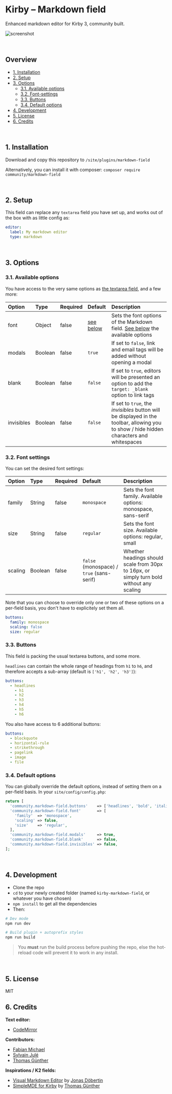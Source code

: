 # Kirby – Markdown field

Enhanced markdown editor for Kirby 3, community built.

![screenshot](https://user-images.githubusercontent.com/14079751/50558980-b3393300-0cf2-11e9-94c0-209b89fa5cdb.jpg)

<br/>

## Overview

- [1. Installation](#1-installation)
- [2. Setup](#2-setup)
- [3. Options](#3-available-options)
  - [3.1. Available options](#31-available-options)
  - [3.2. Font-settings](#32-font-settings)
  - [3.3. Buttons](#33-buttons)
  - [3.4. Default options](#34-default-options)
- [4. Development](#4-development)
- [5. License](#5-license)
- [6. Credits](#6-credits)

<br/>

## 1. Installation

Download and copy this repository to ```/site/plugins/markdown-field```

Alternatively, you can install it with composer: ```composer require community/markdown-field```

<br/>

## 2. Setup

This field can replace any `textarea` field you have set up, and works out of the box with as little config as:

```yaml
editor:
  label: My markdown editor
  type: markdown
```

<br/>

## 3. Options

### 3.1. Available options

You have access to the very same options as [the textarea field](https://nnnnext.getkirby.com/docs/cheatsheet/fields/textarea), and a few more:

| Option | Type | Required | Default | Description |
|:-------|:-----|:---------|:--------|:------------|
| font | Object | false | [see below](#32-font-settings) | Sets the font options of the Markdown field. [See below](#32-font-settings) the available options |
| modals | Boolean | false | `true` | If set to `false`, link and email tags will be added without opening a modal |
| blank | Boolean | false | `false` | If set to `true`, editors will be presented an option to add the `target: _blank` option to link tags |
| invisibles | Boolean | false | `false` | If set to `true`, the *invisibles* button will be displayed in the toolbar, allowing you to show / hide hidden characters and whitespaces |

### 3.2. Font settings

You can set the desired font settings:

| Option | Type | Required | Default | Description |
|:-------|:-----|:---------|:--------|:------------|
| family | String | false | `monospace` | Sets the font family. Available options: monospace, sans-serif |
| size | String | false | `regular` | Sets the font size. Available options: regular, small |
| scaling | Boolean | false | `false` (monospace) / `true` (sans-serif) | Whether headings should scale from 30px to 16px, or simply turn bold without any scaling |

Note that you can choose to override only one or two of these options on a per-field basis, you don't have to explicitely set them all.

```yaml
buttons:
  family: monospace
  scaling: false
  size: regular
```

### 3.3. Buttons

This field is packing the usual textarea buttons, and some more.

`headlines` can contain the whole range of headings from `h1` to `h6`, and therefore accepts a sub-array (default is `['h1', 'h2', 'h3']`):

```yaml
buttons:
  - headlines
    - h1 
    - h2
    - h3
    - h4
    - h5
    - h6
```

You also have access to 6 additional buttons:

```yaml
buttons:
  - blockquote
  - horizontal-rule
  - strikethrough
  - pagelink
  - image
  - file
```

### 3.4. Default options

You can globally override the default options, instead of setting them on a per-field basis. In your `site/config/config.php`:

```php
return [
  'community.markdown-field.buttons'    => ['headlines', 'bold', 'italic', 'divider', 'link', 'email', 'code', 'divider', 'ul', 'ol'],
  'community.markdown-field.font'       => [
    'family'  => 'monospace',
    'scaling' => false,
    'size'    => 'regular',
  ],
  'community.markdown-field.modals'     => true,
  'community.markdown-field.blank'      => false,
  'community.markdown-field.invisibles' => false,
];
```

<br/>

## 4. Development

- Clone the repo
- `cd` to your newly created folder (named `kirby-markdown-field`, or whatever you have chosen)
- `npm install` to get all the dependencies
- Then:

```bash
# Dev mode
npm run dev

# Build plugin + autoprefix styles
npm run build
```

> You **must** run the build process before pushing the repo, else the hot-reload code will prevent it to work in any install.


<br/>

## 5. License

MIT

## 6. Credits

**Text editor:**

- [CodeMirror](https://codemirror.net/)

**Contributors:**

- [Fabian Michael](https://github.com/fabianmichael)
- [Sylvain Julé](https://github.com/sylvainjule)
- [Thomas Günther](https://github.com/medienbaecker)

**Inspirations / K2 fields:**

- [Visual Markdown Editor](https://github.com/JonasDoebertin/kirby-visual-markdown) by [Jonas Döbertin](https://github.com/JonasDoebertin)
- [SimpleMDE for Kirby](https://github.com/medienbaecker/kirby-simplemde) by [Thomas Günther](https://github.com/medienbaecker)
